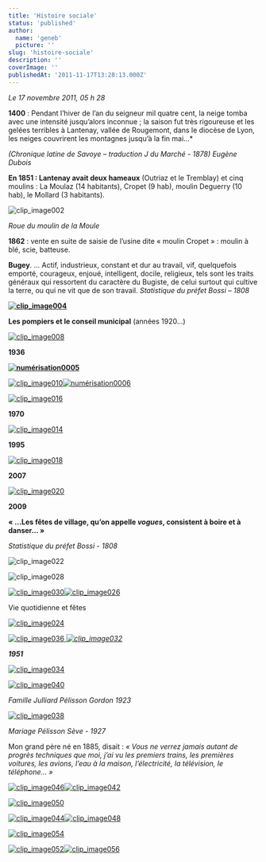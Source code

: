 ```yaml
---
title: 'Histoire sociale'
status: 'published'
author:
  name: 'geneb'
  picture: ''
slug: 'histoire-sociale'
description: ''
coverImage: ''
publishedAt: '2011-11-17T13:28:13.000Z'
---
```


*Le 17 novembre 2011, 05 h 28*

**1400** : Pendant l’hiver de l’an du seigneur mil quatre cent, la neige tomba avec une intensité jusqu’alors inconnue ; la saison fut très rigoureuse et les gelées terribles à Lantenay, vallée de Rougemont, dans le diocèse de Lyon, les neiges couvrirent les montagnes jusqu’à la fin mai…\*

*(Chronique latine de Savoye – traduction J du Marché - 1878) Eugène Dubois*

**En 1851 : Lantenay avait deux hameaux** (Outriaz et le Tremblay) et cinq moulins : La Moulaz (14 habitants), Cropet (9 hab), moulin Deguerry (10 hab), le Mollard (3 habitants).

![clip_image002](/img/beguelins/Windows-Live-Writer/779ed8add43c_E93D/clip_image002_thumb.jpg "clip_image002")

*Roue du moulin de la Moule*

**1862** : vente en suite de saisie de l’usine dite « moulin Cropet » : moulin à blé, scie, batteuse.

**Bugey**. … Actif, industrieux, constant et dur au travail, vif, quelquefois emporté, courageux, enjoué, intelligent, docile, religieux, tels sont les traits généraux qui ressortent du caractère du Bugiste, de celui surtout qui cultive la terre, ou qui ne vit que de son travail. *Statistique du préfet Bossi – 1808*

[**![clip_image004](/img/beguelins/Windows-Live-Writer/779ed8add43c_E93D/clip_image004_thumb.jpg "clip_image004")**](/img/beguelins/Windows-Live-Writer/779ed8add43c_E93D/clip_image004_2.jpg)

**Les pompiers et le conseil municipal** (années 1920…)

[![clip_image008](/img/beguelins/Windows-Live-Writer/779ed8add43c_E93D/clip_image008_thumb.jpg "clip_image008")](/img/beguelins/Windows-Live-Writer/779ed8add43c_E93D/clip_image008_2.jpg)

**1936**

[**![numérisation0005](/img/beguelins/Windows-Live-Writer/779ed8add43c_E93D/numerisation0005_thumb.jpg "numérisation0005")**](/img/beguelins/Windows-Live-Writer/779ed8add43c_E93D/numerisation0005_2.jpg)

[![clip_image010](/img/beguelins/Windows-Live-Writer/779ed8add43c_E93D/clip_image010_thumb.gif "clip_image010")](/img/beguelins/Windows-Live-Writer/779ed8add43c_E93D/clip_image010_2.gif)[![numérisation0006](/img/beguelins/Windows-Live-Writer/779ed8add43c_E93D/numerisation0006_thumb.jpg "numérisation0006")](/img/beguelins/Windows-Live-Writer/779ed8add43c_E93D/numerisation0006_2.jpg)

[![clip_image016](/img/beguelins/Windows-Live-Writer/779ed8add43c_E93D/clip_image016_thumb.jpg "clip_image016")](/img/beguelins/Windows-Live-Writer/779ed8add43c_E93D/clip_image016_2.jpg)

**1970**

[![clip_image014](/img/beguelins/Windows-Live-Writer/779ed8add43c_E93D/clip_image014_thumb.jpg "clip_image014")](/img/beguelins/Windows-Live-Writer/779ed8add43c_E93D/clip_image014_2.jpg)

**1995**

[![clip_image018](/img/beguelins/Windows-Live-Writer/779ed8add43c_E93D/clip_image018_thumb.jpg "clip_image018")](/img/beguelins/Windows-Live-Writer/779ed8add43c_E93D/clip_image018_2.jpg)

**2007**

[![clip_image020](/img/beguelins/Windows-Live-Writer/779ed8add43c_E93D/clip_image020_thumb.jpg "clip_image020")](/img/beguelins/Windows-Live-Writer/779ed8add43c_E93D/clip_image020_2.jpg)

**2009**

**« …Les fêtes de village, qu’on appelle *vogues*, consistent à boire et à danser… »**

*Statistique du préfet Bossi - 1808*

![clip_image022](/img/beguelins/Windows-Live-Writer/779ed8add43c_E93D/clip_image022_thumb.gif "clip_image022")

![clip_image028](/img/beguelins/Windows-Live-Writer/779ed8add43c_E93D/clip_image028_thumb.gif "clip_image028")

[![clip_image030](/img/beguelins/Windows-Live-Writer/779ed8add43c_E93D/clip_image030_thumb.jpg "clip_image030")](/img/beguelins/Windows-Live-Writer/779ed8add43c_E93D/clip_image030_2.jpg)[![clip_image026](/img/beguelins/Windows-Live-Writer/779ed8add43c_E93D/clip_image026_thumb.gif "clip_image026")](/img/beguelins/Windows-Live-Writer/779ed8add43c_E93D/clip_image026_2.gif)

Vie quotidienne et fêtes

[![clip_image024](/img/beguelins/Windows-Live-Writer/779ed8add43c_E93D/clip_image024_thumb.jpg "clip_image024")](/img/beguelins/Windows-Live-Writer/779ed8add43c_E93D/clip_image024_2.jpg)

[![clip_image036](/img/beguelins/Windows-Live-Writer/779ed8add43c_E93D/clip_image036_thumb.jpg "clip_image036") ](/img/beguelins/Windows-Live-Writer/779ed8add43c_E93D/clip_image036_2.jpg)[*![clip_image032](/img/beguelins/Windows-Live-Writer/779ed8add43c_E93D/clip_image032_thumb.gif "clip_image032")*](/img/beguelins/Windows-Live-Writer/779ed8add43c_E93D/clip_image032_2.gif)

***1951***

[![clip_image034](/img/beguelins/Windows-Live-Writer/779ed8add43c_E93D/clip_image034_thumb.gif "clip_image034")](/img/beguelins/Windows-Live-Writer/779ed8add43c_E93D/clip_image034_2.gif)

[![clip_image040](/img/beguelins/Windows-Live-Writer/779ed8add43c_E93D/clip_image040_thumb.jpg "clip_image040")](/img/beguelins/Windows-Live-Writer/779ed8add43c_E93D/clip_image040_2.jpg)

*Famille Julliard Pélisson Gordon 1923*

[![clip_image038](/img/beguelins/Windows-Live-Writer/779ed8add43c_E93D/clip_image038_thumb.jpg "clip_image038")](/img/beguelins/Windows-Live-Writer/779ed8add43c_E93D/clip_image038_2.jpg)

*Mariage Pélisson Sève - 1927*

Mon grand père né en 1885, disait : *« Vous ne verrez jamais autant de progrès techniques que moi, j’ai vu les premiers trains, les premières voitures, les avions, l’eau à la maison, l’électricité, la télévision, le téléphone… »*

[![clip_image046](/img/beguelins/Windows-Live-Writer/779ed8add43c_E93D/clip_image046_thumb.jpg "clip_image046")](/img/beguelins/Windows-Live-Writer/779ed8add43c_E93D/clip_image046_2.jpg)[![clip_image042](/img/beguelins/Windows-Live-Writer/779ed8add43c_E93D/clip_image042_thumb.gif "clip_image042")](/img/beguelins/Windows-Live-Writer/779ed8add43c_E93D/clip_image042_2.gif)

[![clip_image050](/img/beguelins/Windows-Live-Writer/779ed8add43c_E93D/clip_image050_thumb.jpg "clip_image050")](/img/beguelins/Windows-Live-Writer/779ed8add43c_E93D/clip_image050_2.jpg)

[![clip_image044](/img/beguelins/Windows-Live-Writer/779ed8add43c_E93D/clip_image044_thumb.jpg "clip_image044")](/img/beguelins/Windows-Live-Writer/779ed8add43c_E93D/clip_image044_2.jpg)[![clip_image048](/img/beguelins/Windows-Live-Writer/779ed8add43c_E93D/clip_image048_thumb.gif "clip_image048")](/img/beguelins/Windows-Live-Writer/779ed8add43c_E93D/clip_image048_2.gif)

[![clip_image054](/img/beguelins/Windows-Live-Writer/779ed8add43c_E93D/clip_image054_thumb.jpg "clip_image054")](/img/beguelins/Windows-Live-Writer/779ed8add43c_E93D/clip_image054_2.jpg)

[![clip_image052](/img/beguelins/Windows-Live-Writer/779ed8add43c_E93D/clip_image052_thumb.gif "clip_image052")](/img/beguelins/Windows-Live-Writer/779ed8add43c_E93D/clip_image052_2.gif)[![clip_image056](/img/beguelins/Windows-Live-Writer/779ed8add43c_E93D/clip_image056_thumb.gif "clip_image056")](/img/beguelins/Windows-Live-Writer/779ed8add43c_E93D/clip_image056_2.gif)
